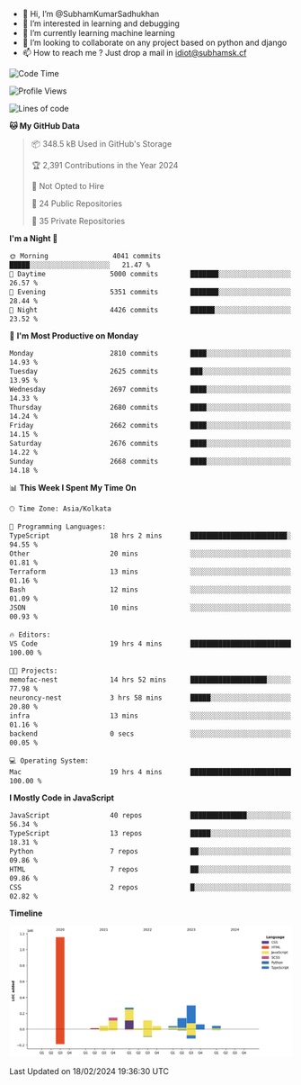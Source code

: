 - 👋 Hi, I’m @SubhamKumarSadhukhan
- 👀 I’m interested in learning and debugging
- 🌱 I’m currently learning machine learning
- 💞️ I’m looking to collaborate on any project based on python and django
- 📫 How to reach me ?
      Just drop a mail in idiot@subhamsk.cf

<!---
SubhamKumarSadhukhan/SubhamKumarSadhukhan is a ✨ special ✨ repository because its `README.md` (this file) appears on your GitHub profile.
You can click the Preview link to take a look at your changes.
--->


<!--START_SECTION:waka-->
![Code Time](http://img.shields.io/badge/Code%20Time-1%2C948%20hrs%2023%20mins-blue)

![Profile Views](http://img.shields.io/badge/Profile%20Views-0-blue)

![Lines of code](https://img.shields.io/badge/From%20Hello%20World%20I%27ve%20Written-2.4%20million%20lines%20of%20code-blue)

**🐱 My GitHub Data** 

> 📦 348.5 kB Used in GitHub's Storage 
 > 
> 🏆 2,391 Contributions in the Year 2024
 > 
> 🚫 Not Opted to Hire
 > 
> 📜 24 Public Repositories 
 > 
> 🔑 35 Private Repositories 
 > 
**I'm a Night 🦉** 

```text
🌞 Morning                4041 commits        █████░░░░░░░░░░░░░░░░░░░░   21.47 % 
🌆 Daytime                5000 commits        ███████░░░░░░░░░░░░░░░░░░   26.57 % 
🌃 Evening                5351 commits        ███████░░░░░░░░░░░░░░░░░░   28.44 % 
🌙 Night                  4426 commits        ██████░░░░░░░░░░░░░░░░░░░   23.52 % 
```
📅 **I'm Most Productive on Monday** 

```text
Monday                   2810 commits        ████░░░░░░░░░░░░░░░░░░░░░   14.93 % 
Tuesday                  2625 commits        ███░░░░░░░░░░░░░░░░░░░░░░   13.95 % 
Wednesday                2697 commits        ████░░░░░░░░░░░░░░░░░░░░░   14.33 % 
Thursday                 2680 commits        ████░░░░░░░░░░░░░░░░░░░░░   14.24 % 
Friday                   2662 commits        ████░░░░░░░░░░░░░░░░░░░░░   14.15 % 
Saturday                 2676 commits        ████░░░░░░░░░░░░░░░░░░░░░   14.22 % 
Sunday                   2668 commits        ████░░░░░░░░░░░░░░░░░░░░░   14.18 % 
```


📊 **This Week I Spent My Time On** 

```text
🕑︎ Time Zone: Asia/Kolkata

💬 Programming Languages: 
TypeScript               18 hrs 2 mins       ████████████████████████░   94.55 % 
Other                    20 mins             ░░░░░░░░░░░░░░░░░░░░░░░░░   01.81 % 
Terraform                13 mins             ░░░░░░░░░░░░░░░░░░░░░░░░░   01.16 % 
Bash                     12 mins             ░░░░░░░░░░░░░░░░░░░░░░░░░   01.09 % 
JSON                     10 mins             ░░░░░░░░░░░░░░░░░░░░░░░░░   00.93 % 

🔥 Editors: 
VS Code                  19 hrs 4 mins       █████████████████████████   100.00 % 

🐱‍💻 Projects: 
memofac-nest             14 hrs 52 mins      ███████████████████░░░░░░   77.98 % 
neuroncy-nest            3 hrs 58 mins       █████░░░░░░░░░░░░░░░░░░░░   20.80 % 
infra                    13 mins             ░░░░░░░░░░░░░░░░░░░░░░░░░   01.16 % 
backend                  0 secs              ░░░░░░░░░░░░░░░░░░░░░░░░░   00.05 % 

💻 Operating System: 
Mac                      19 hrs 4 mins       █████████████████████████   100.00 % 
```

**I Mostly Code in JavaScript** 

```text
JavaScript               40 repos            ██████████████░░░░░░░░░░░   56.34 % 
TypeScript               13 repos            █████░░░░░░░░░░░░░░░░░░░░   18.31 % 
Python                   7 repos             ██░░░░░░░░░░░░░░░░░░░░░░░   09.86 % 
HTML                     7 repos             ██░░░░░░░░░░░░░░░░░░░░░░░   09.86 % 
CSS                      2 repos             █░░░░░░░░░░░░░░░░░░░░░░░░   02.82 % 
```



**Timeline**

![Lines of Code chart](https://raw.githubusercontent.com/SubhamKumarSadhukhan/SubhamKumarSadhukhan/main/assets/bar_graph.png)


 Last Updated on 18/02/2024 19:36:30 UTC
<!--END_SECTION:waka-->
